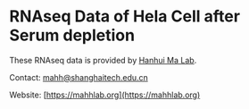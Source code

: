 # RNAseq Data of Hela Cell after Serum depletion

These RNAseq data is provided by [Hanhui Ma Lab](https://mahhlab.org).




Contact: [mahh@shanghaitech.edu.cn](mahh@shanghaitech.edu.cn)

Website: [https://mahhlab.org](https://mahhlab.org)
